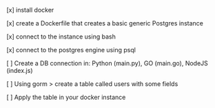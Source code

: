 [x] install  docker

[x] create a Dockerfile that creates a basic generic Postgres instance

[x] connect to the instance using bash

[x] connect to the postgres engine using psql

[ ] Create a DB connection in: Python (main.py), GO (main.go), NodeJS (index.js)
 
[ ] Using gorm > create a table called users with some fields

[ ] Apply the table in your docker instance

